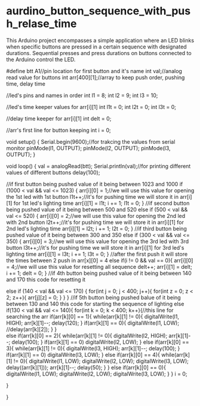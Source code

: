 # aurdino_button_sequence_with_push_relase_time
This Arduino project encompasses a simple application where an LED blinks when specific buttons are pressed in a certain sequence with designated durations. Sequential presses and press durations on buttons connected to the Arduino control the LED. 

#define btt A1//pin location for first button and it's name
int val;//analog read value for buttons
int arr[400][1];//array to keep push order, pushing time, delay time

//led's pins and names in order
int l1 = 8;
int l2 = 9;
int l3 = 10;

//led's time keeper values for arr[i][1]
int l1t = 0;
int l2t = 0;
int l3t = 0;


//delay time keeper for arr[i][1]
int delt = 0;

//arr's first line for button keeping
int i = 0;


void setup() {
  Serial.begin(9600);//for trakcing the values from serial monitor
  pinMode(l1, OUTPUT);
  pinMode(l2, OUTPUT);
  pinMode(l3, OUTPUT);
}

void loop() {
  val = analogRead(btt);
  Serial.println(val);//for printing different values of different buttons
  delay(100);


  //if first button being pushed value of it being between 1023 and 1000
  if (1000 < val && val <= 1023) {
    arr[i][0] = 1;//we will use this value for opening the 1st led with 1st button
    l1t++;//it's for pushing time we will store it in arr[i][1] for 1st led's lighting time
    arr[i][1] = l1t;
    i += 1;
    l1t = 0;
  }
  //if second button being pushed value of it being between 500 and 520
  else if (500 < val && val <= 520) {
    arr[i][0] = 2;//we will use this value for opening the 2nd led with 2nd button
    l2t++;//it's for pushing time we will store it in arr[i][1] for 2nd led's lighting time
    arr[i][1] = l2t;
    i += 1;
    l2t = 0;
  }
  //if third button being pushed value of it being between 300 and 350
  else if (300 < val && val <= 350) {
    arr[i][0] = 3;//we will use this value for opening the 3rd led with 3rd button
    l3t++;//it's for pushing time we will store it in arr[i][1] for 3rd led's lighting time
    arr[i][1] = l3t;
    i += 1;
    l3t = 0;
  }
  //after the first push it will store the times between 2 push in arr[x][0] = 4
  else if(i != 0 && val == 0){
    arr[i][0] = 4;//we will use this value for resetting all sequence
    delt++;
    arr[i][1] = delt;
    i += 1;
    delt = 0;
  }
  //if 4th button being pushed value of it being between 140 and 170 this code for resetting it

  else if (140 < val && val <= 170) {
    for(int j = 0; j < 400; j++){
      for(int z = 0; z < 2; z++){
        arr[j][z] = 0;
      }
    }
  }
  //if 5th button being pushed balue of it being between 130 and 140 this code for starting the sequence of lighting
  else if(130 < val && val <= 140){
    for(int k = 0; k < 400; k++){//this line for searching the arr 
      if(arr[k][0] == 1){
        while(arr[k][1] != 0){
          digitalWrite(l1, HIGH);
          arr[k][1]--;
          delay(120);
        }
        if(arr[k][1] == 0){
          digitalWrite(l1, LOW);
          //delay(arr[k][2]);
        }
      }  
      else if(arr[k][0] == 2){
        while(arr[k][1] != 0){
          digitalWrite(l2, HIGH);
          arr[k][1]--;
          delay(100);
        }
          if(arr[k][1] == 0)
            digitalWrite(l2, LOW);
      }
      else if(arr[k][0] == 3){
        while(arr[k][1] != 0){
          digitalWrite(l3, HIGH);
          arr[k][1]--;
          delay(100);
          }
          if(arr[k][1] == 0)
            digitalWrite(l3, LOW);
        }
      else if(arr[k][0] == 4){
        while(arr[k][1] != 0){
          digitalWrite(l1, LOW);
          digitalWrite(l2, LOW);
          digitalWrite(l3, LOW);
          delay((arr[k][1]));
          arr[k][1]--;
          delay(50); 
        }
      }
      else if(arr[k][0] == 0){
        digitalWrite(l1, LOW);
        digitalWrite(l2, LOW);
        digitalWrite(l3, LOW);
      }
    }
    i = 0;
    
  }
  
}
